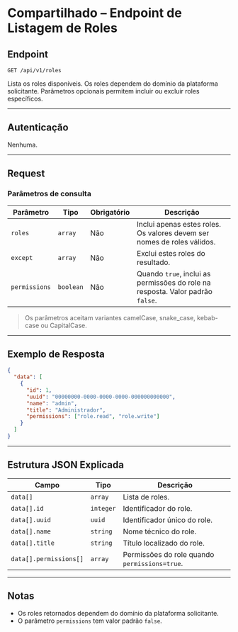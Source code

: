 # Compartilhado – Endpoint de Listagem de Roles

## Endpoint

`GET /api/v1/roles`

Lista os roles disponíveis. Os roles dependem do domínio da plataforma solicitante. Parâmetros opcionais permitem incluir ou excluir roles específicos.

---

## Autenticação

Nenhuma.

---

## Request

### Parâmetros de consulta

| Parâmetro | Tipo | Obrigatório | Descrição |
| --------- | ---- | ----------- | --------- |
| `roles` | `array` | Não | Inclui apenas estes roles. Os valores devem ser nomes de roles válidos. |
| `except` | `array` | Não | Exclui estes roles do resultado. |
| `permissions` | `boolean` | Não | Quando `true`, inclui as permissões do role na resposta. Valor padrão `false`. |

> Os parâmetros aceitam variantes camelCase, snake_case, kebab-case ou CapitalCase.

---

## Exemplo de Resposta

```json
{
  "data": [
    {
      "id": 1,
      "uuid": "00000000-0000-0000-0000-000000000000",
      "name": "admin",
      "title": "Administrador",
      "permissions": ["role.read", "role.write"]
    }
  ]
}
```

---

## Estrutura JSON Explicada

| Campo | Tipo | Descrição |
| ----- | ---- | --------- |
| `data[]` | `array` | Lista de roles. |
| `data[].id` | `integer` | Identificador do role. |
| `data[].uuid` | `uuid` | Identificador único do role. |
| `data[].name` | `string` | Nome técnico do role. |
| `data[].title` | `string` | Título localizado do role. |
| `data[].permissions[]` | `array` | Permissões do role quando `permissions=true`. |

---

## Notas

* Os roles retornados dependem do domínio da plataforma solicitante.
* O parâmetro `permissions` tem valor padrão `false`.
